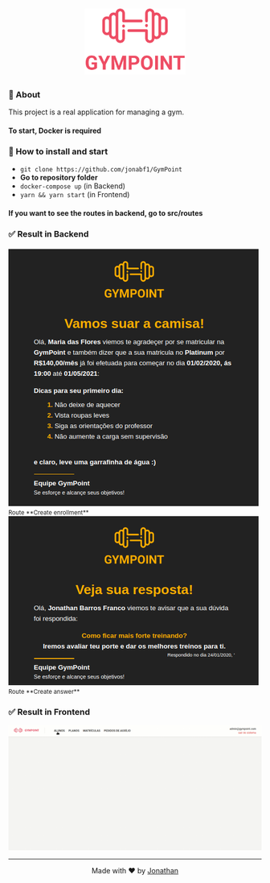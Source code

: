 <h1 align="center">
<img src="frontend/src/assets/logo.svg" width="200px">
</h1>

### :page_with_curl: About
This project is a real application for managing a gym.

#### To start, **Docker** is required

### :rocket: How to install and start 
- `git clone https://github.com/jonabf1/GymPoint`
- **Go to repository folder**
- `docker-compose up` (in Backend)
- `yarn && yarn start` (in Frontend)

#### If you want to see the routes in backend, go to **src/routes**

### :white_check_mark: Result in Backend

<p align="center">
      <div>
      <img alt="" max-width="120px" src="frontend/public/email1.png">
      <br>
      <small>Route **Create enrollment**</small>
      </div>
      <div>
      <img alt="" max-width="120px" src="frontend/public/email2.png">
      <br>
      <small>Route **Create answer**</small>
      </div>
</p>

### :white_check_mark: Result in Frontend

<p align="center">
  <img alt="" src="frontend/public/gympoint.gif">
</p>

---

<p align="center">
Made with ♥ by <a href="https://www.linkedin.com/in/jonathan-barros-franco">Jonathan</a>
</p>



